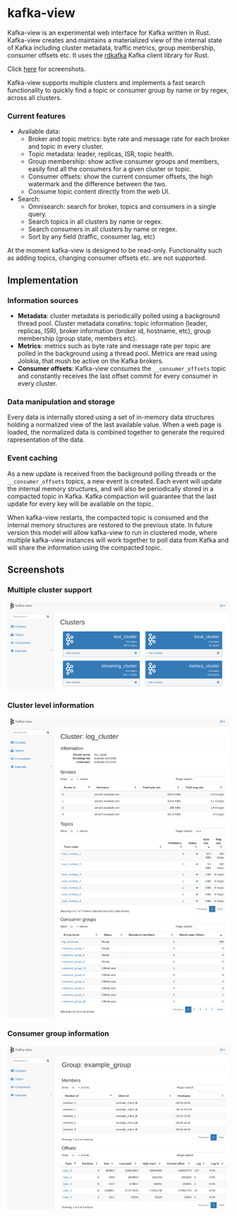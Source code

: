 kafka-view
==========

Kafka-view is an experimental web interface for Kafka written in Rust.
Kafka-view creates and maintains a materialized view of the internal state of
Kafka including cluster metadata, traffic metrics, group membership, consumer
offsets etc. It uses the [rdkafka](https://github.com/fede1024/rust-rdkafka)
Kafka client library for Rust.

Click [here](https://github.com/fede1024/kafka-view#screenshots) for screenshots.

Kafka-view supports multiple clusters and implements a fast search
functionality to quickly find a topic or consumer group by name or by regex,
across all clusters.

### Current features
* Available data:
  * Broker and topic metrics: byte rate and message rate for each broker and
    topic in every cluster.
  * Topic metadata: leader, replicas, ISR, topic health.
  * Group membership: show active consumer groups and members, easily find all
    the consumers for a given cluster or topic.
  * Consumer offsets: show the current consumer offsets, the high watermark and
    the difference between the two.
  * Consume topic content directly from the web UI.
* Search:
  * Omnisearch: search for broker, topics and consumers in a single query.
  * Search topics in all clusters by name or regex.
  * Search consumers in all clusters by name or regex.
  * Sort by any field (traffic, consumer lag, etc)

At the moment kafka-view is designed to be read-only. Functionality such as
adding topics, changing consumer offsets etc. are not supported.


## Implementation

### Information sources

* **Metadata**: cluster metadata is periodically polled using a background
  thread pool. Cluster metadata conatins: topic information (leader, replicas,
  ISR), broker information (broker id, hostname, etc), group membership (group
  state, members etc).
* **Metrics**: metrics such as byte rate and message rate per topic are polled
  in the background using a thread pool. Metrics are read using Jolokia, that
  mush be active on the Kafka brokers.
* **Consumer offsets**: Kafka-view consumes the `__consumer_offsets` topic and
  constantly receives the last offset commit for every consumer in every
  cluster.

### Data manipulation and storage

Every data is internally stored using a set of in-memory data structures
holding a normalized view of the last available value. When a web page is
loaded, the normalized data is combined together to generate the required
rapresentation of the data.

### Event caching

As a new update is received from the background polling threads or the
`__consumer_offsets` topics, a new event is created. Each event will update the
internal memory structures, and will also be periodically stored in a compacted
topic in Kafka. Kafka compaction will guarantee that the last update for every
key will be available on the topic.

When kafka-view restarts, the compacted topic is consumed and the internal
memory structures are restored to the previous state. In future version this
model will allow kafka-view to run in clustered mode, where multiple kafka-view
instances will work together to poll data from Kafka and will share the
information using the compacted topic.


## Screenshots

### Multiple cluster support

![clusters](/screenshots/clusters.png?raw=true "Clusters")

### Cluster level information

![combined](/screenshots/combined.png?raw=true "Cluster page")

### Consumer group information

![consumer](/screenshots/consumer.png?raw=true "Consumer group")


